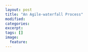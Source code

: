 ```yaml
---
layout: post
title: "An Agile-waterfall Process"
modified:
categories: 
excerpt:
tags: []
image:
  feature:
---
```


